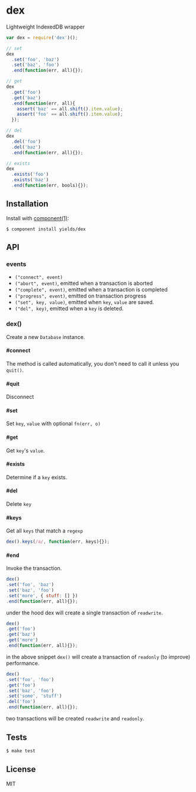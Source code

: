 
# dex

  Lightweight IndexedDB wrapper

```js
var dex = require('dex')();

// set
dex
  .set('foo', 'baz')
  .set('baz', 'foo')
  .end(function(err, all){});

// get
dex
  .get('foo')
  .get('baz')
  .end(function(err, all){
    assert('baz' == all.shift().item.value);
    assert('foo' == all.shift().item.value);
  });

// del
dex
  .del('foo')
  .del('baz')
  .end(function(err, all){});

// exists
dex
  .exists('foo')
  .exists('baz')
  .end(function(err, bools){});
```

## Installation

  Install with [component(1)](http://component.io):

    $ component install yields/dex

## API

### events

  - `("connect", event)`
  - `("abort", event)`, emitted when a transaction is aborted
  - `("complete", event)`, emitted when a transaction is completed
  - `("progress", event)`, emitted on transaction progress
  - `("set", key, value)`, emitted when `key`, `value` are saved.
  - `("del", key)`, emitted when a `key` is deleted.

### dex()

  Create a new `Database` instance.

#### #connect

  The method is called automatically, you don't need to call
  it unless you `quit()`.

#### #quit

  Disconnect

#### #set

  Set `key`, `value` with optional `fn(err, o)`

#### #get

  Get `key`'s `value`.

#### #exists

  Determine if a `key` exists.

#### #del

  Delete `key`

#### #keys

  Get all `keys` that match a `regexp`

```js
dex().keys(/a/, function(err, keys){});
```

#### #end

  Invoke the transaction.

```js
dex()
.set('foo', 'baz')
.set('baz', 'foo')
.set('more', { stuff: [] })
.end(function(err, all){});
```

  under the hood dex will create a single transaction of `readwrite`.

```js
dex()
.get('foo')
.get('baz')
.get('more')
.end(function(err, all){});
```

  in the above snippet `dex()` will create a transaction
  of `readonly` (to improve) performance.

```js
dex()
.set('foo', 'foo')
.get('foo')
.set('baz', 'foo')
.set('some', 'stuff')
.del('foo')
.end(function(err, all){});
```

  two transactions will be created `readwrite` and `readonly`.

## Tests

```bash
$ make test
```

## License

  MIT
